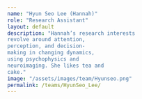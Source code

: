 ```yaml
---
name: "Hyun Seo Lee (Hannah)"
role: "Research Assistant"
layout: default
description: "Hannah’s research interests
revolve around attention,
perception, and decision-
making in changing dynamics,
using psychophysics and
neuroimaging. She likes tea and
cake."
image: "/assets/images/team/Hyunseo.png"
permalink: /teams/HyunSeo_Lee/
---
```

